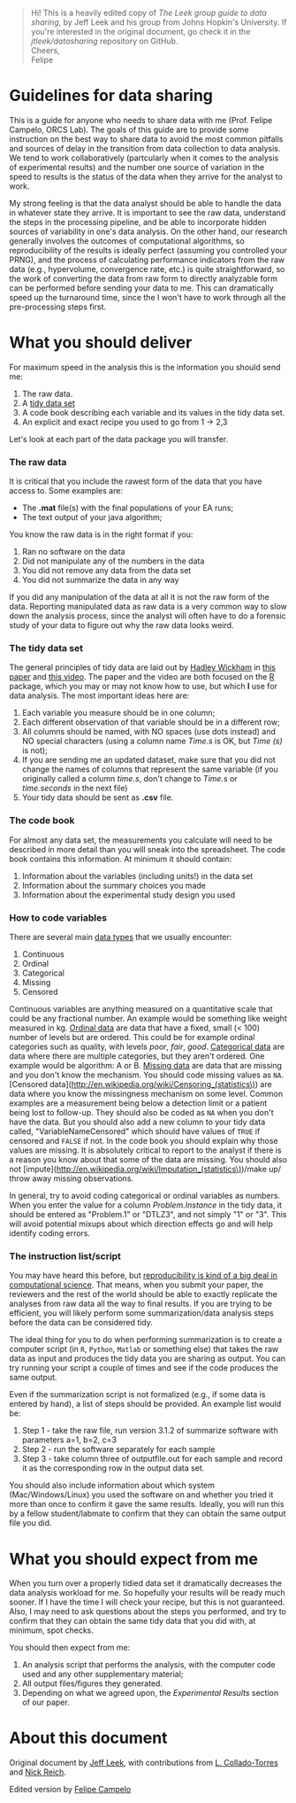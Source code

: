 > Hi! This is a heavily edited copy of _The Leek group guide to data sharing_, by Jeff Leek and his group from Johns Hopkin's University. If you're interested in the original document, go check it in the _jtleek/datasharing_ repository on GitHub.  
> Cheers,  
> Felipe

Guidelines for data sharing
===========

This is a guide for anyone who needs to share data with me (Prof. Felipe Campelo, ORCS Lab). The goals of this guide are to provide some instruction on the best way to share data to avoid the most common pitfalls and sources of delay in the transition from data collection to data analysis. We tend to work collaboratively (partcularly when it comes to the analysis of experimental results) and the number one source of variation in the speed to results is the status of the data when they arrive for the analyst to work.

My strong feeling is that the data analyst should be able to handle the data in whatever state they arrive. It is important
to see the raw data, understand the steps in the processing pipeline, and be able to incorporate hidden sources of
variability in one's data analysis. On the other hand, our research generally involves the outcomes of computational algorithms, so reproducibility of the results is ideally perfect (assuming you controlled your PRNG), and the process of calculating performance indicators from the raw data (e.g., hypervolume, convergence rate, etc.) is quite straightforward, so the work of converting the data from raw form to directly analyzable form can be performed before sending your data to me. This can dramatically speed up the turnaround time, since the I won't have to work through all the pre-processing steps first. 


What you should deliver
====================

For maximum speed in the analysis this is the information you should send me:

1. The raw data.
2. A [tidy data set](http://vita.had.co.nz/papers/tidy-data.pdf) 
3. A code book describing each variable and its values in the tidy data set.  
4. An explicit and exact recipe you used to go from 1 -> 2,3 

Let's look at each part of the data package you will transfer. 

### The raw data

It is critical that you include the rawest form of the data that you have access to. Some examples are: 
- The **.mat** file(s) with the final populations of your EA runs;
- The text output of your java algorithm;

You know the raw data is in the right format if you: 

1. Ran no software on the data
1. Did not manipulate any of the numbers in the data
1. You did not remove any data from the data set
1. You did not summarize the data in any way

If you did any manipulation of the data at all it is not the raw form of the data. Reporting manipulated data
as raw data is a very common way to slow down the analysis process, since the analyst will often have to do a
forensic study of your data to figure out why the raw data looks weird. 

### The tidy data set

The general principles of tidy data are laid out by [Hadley Wickham](http://had.co.nz/) in [this paper](http://vita.had.co.nz/papers/tidy-data.pdf)
and [this video](http://vimeo.com/33727555). The paper and the video are both focused on the [R](http://www.r-project.org/) package, which you may or may not know how to use, but which **I** use for data analysis. The most important ideas here are: 

1. Each variable you measure should be in one column;
1. Each different observation of that variable should be in a different row;
1. All columns should be named, with NO spaces (use dots instead) and NO special characters (using a column name _Time.s_ is OK, but _Time (s)_ is not);
1. If you are sending me an updated dataset, make sure that you did not change the names of columns that represent the same variable (if you originally called a column _time.s_, don't change to _Time.s_ or _time.seconds_ in the next file)
1. Your tidy data should be sent as **.csv** file.

### The code book

For almost any data set, the measurements you calculate will need to be described in more detail than you will sneak
into the spreadsheet. The code book contains this information. At minimum it should contain:

1. Information about the variables (including units!) in the data set
1. Information about the summary choices you made
1. Information about the experimental study design you used


### How to code variables

There are several main [data types](http://en.wikipedia.org/wiki/Statistical_data_type) that we usually encounter:

1. Continuous
1. Ordinal
1. Categorical
1. Missing 
1. Censored

Continuous variables are anything measured on a quantitative scale that could be any fractional number. An example
would be something like weight measured in kg. [Ordinal data](http://en.wikipedia.org/wiki/Ordinal_data) are data that have a fixed, small (< 100) number of levels but are ordered. 
This could be for example ordinal categories such as quality, with levels _poor_, _fair_, _good_. [Categorical data](http://en.wikipedia.org/wiki/Categorical_variable) are data where there
are multiple categories, but they aren't ordered. One example would be algorithm: A or B. [Missing data](http://en.wikipedia.org/wiki/Missing_data) are data
that are missing and you don't know the mechanism. You should code missing values as `NA`. [Censored data](http://en.wikipedia.org/wiki/Censoring_(statistics\)) are data
where you know the missingness mechanism on some level. Common examples are a measurement being below a detection limit
or a patient being lost to follow-up. They should also be coded as `NA` when you don't have the data. But you should
also add a new column to your tidy data called, "VariableNameCensored" which should have values of `TRUE` if censored 
and `FALSE` if not. In the code book you should explain why those values are missing. It is absolutely critical to report
to the analyst if there is a reason you know about that some of the data are missing. You should also not [impute](http://en.wikipedia.org/wiki/Imputation_(statistics\))/make up/
throw away missing observations.

In general, try to avoid coding categorical or ordinal variables as numbers. When you enter the value for a column _Problem.Instance_ in the tidy data, it should be entered as "Problem.1" or "DTLZ3", and not simply "1" or "3". This will avoid potential mixups about which direction effects go and will help identify coding errors. 

### The instruction list/script

You may have heard this before, but [reproducibility is kind of a big deal in computational science](http://www.sciencemag.org/content/334/6060/1226).
That means, when you submit your paper, the reviewers and the rest of the world should be able to exactly replicate
the analyses from raw data all the way to final results. If you are trying to be efficient, you will likely perform
some summarization/data analysis steps before the data can be considered tidy. 

The ideal thing for you to do when performing summarization is to create a computer script (in `R`, `Python`, `Matlab` or something else) that takes the raw data as input and produces the tidy data you are sharing as output. You can try running your script a couple of times and see if the code produces the same output. 

Even if the summarization script is not formalized (e.g., if some data is entered by hand), a list of steps should be provided. An example list would be:

1. Step 1 - take the raw file, run version 3.1.2 of summarize software with parameters a=1, b=2, c=3
1. Step 2 - run the software separately for each sample
1. Step 3 - take column three of outputfile.out for each sample and record it as the corresponding row in the output data set.

You should also include information about which system (Mac/Windows/Linux) you used the software on and whether you 
tried it more than once to confirm it gave the same results. Ideally, you will run this by a fellow student/labmate
to confirm that they can obtain the same output file you did. 

What you should expect from me
====================

When you turn over a properly tidied data set it dramatically decreases the data analysis workload for me. So hopefully
your results will be ready much sooner. If I have the time I will check your recipe, but this is not guaranteed. Also, I may need to ask questions about the steps you performed, and try to confirm that they can obtain the same tidy data that you did with, at minimum, spot checks.

You should then expect from me:

1. An analysis script that performs the analysis, with the computer code used and any other supplementary material;
1. All output files/figures they generated. 
1. Depending on what we agreed upon, the _Experimental Results_ section of our paper.

About this document
====================

Original document by [Jeff Leek](http://biostat.jhsph.edu/~jleek/), with contributions from [L. Collado-Torres](http://bit.ly/LColladoTorres) and [Nick Reich](http://people.umass.edu/nick/).

Edited version by [Felipe Campelo](http://github.com/fcampelo)



